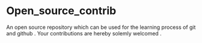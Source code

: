 # Open_source_contrib
An open source repository which can be used for the learning process of git and github . Your contributions are hereby solemly welcomed .
